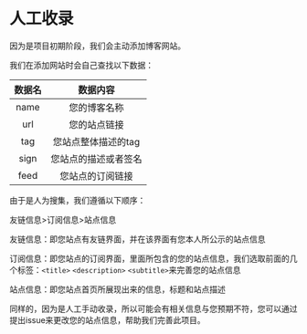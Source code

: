 # 人工收录

因为是项目初期阶段，我们会主动添加博客网站。

我们在添加网站时会自己查找以下数据：

| 数据名 | 数据内容 |
| :--: | :--: |
| name | 您的博客名称 |
| url | 您的站点链接 |
| tag | 您站点整体描述的tag |
| sign | 您站点的描述或者签名 |
| feed | 您站点的订阅链接 |

由于是人为搜集，我们遵循以下顺序：

友链信息>订阅信息>站点信息 


友链信息：即您站点有友链界面，并在该界面有您本人所公示的站点信息

订阅信息：即您站点的订阅界面，里面所包含的您的站点信息，我们选取前面的几个标签：`<title>` `<description>` `<subtitle>`来完善您的站点信息

站点信息：即您站点首页所展现出来的信息，标题和站点描述


同样的，因为是人工手动收录，所以可能会有相关信息与您预期不符，您可以通过提出issue来更改您的站点信息，帮助我们完善此项目。
